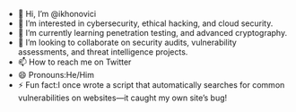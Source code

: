 - 👋 Hi, I’m @ikhonovici  
- 👀 I’m interested in cybersecurity, ethical hacking, and cloud security.
- 🌱 I’m currently learning penetration testing, and advanced cryptography.
- 💞️ I’m looking to collaborate on security audits, vulnerability assessments, and threat intelligence projects.
- 📫 How to reach me on Twitter
- 😄 Pronouns:He/Him 
- ⚡ Fun fact:I once wrote a script that automatically searches for common vulnerabilities on websites—it caught my own site’s bug!
